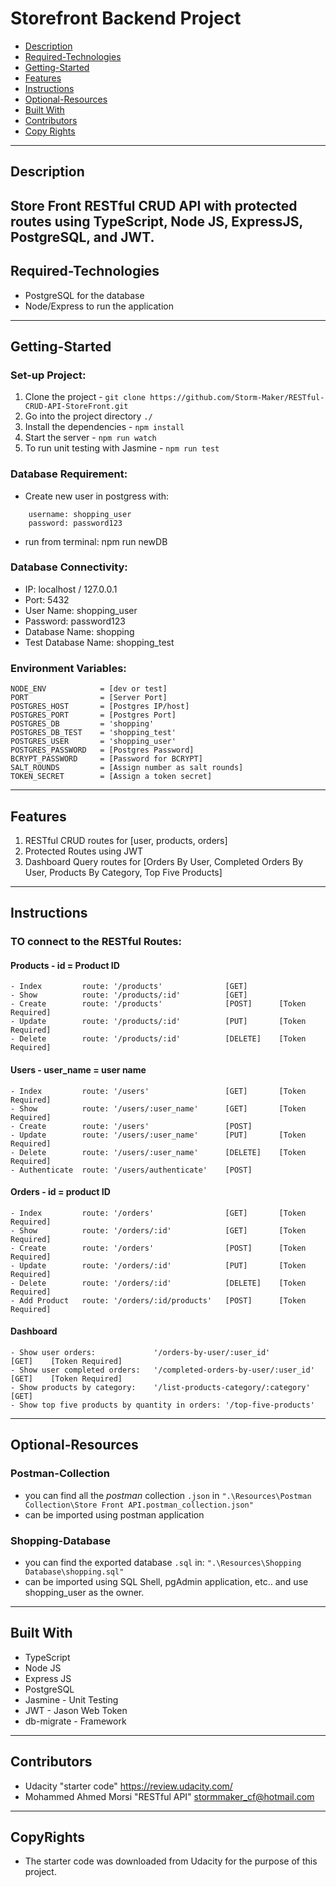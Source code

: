 # Storefront Backend Project

* [Description](#Description)
* [Required-Technologies](#Required-Technologies)
* [Getting-Started](#Getting-Started)
* [Features](#Features)
* [Instructions](#Instructions)
* [Optional-Resources](#Optional-Resources)
* [Built With](#Built-With)
* [Contributors](#Contributors)
* [Copy Rights](#CopyRights)
---

## Description
Store Front RESTful CRUD API with protected routes using TypeScript, Node JS, ExpressJS, PostgreSQL, and JWT.
---

## Required-Technologies
- PostgreSQL for the database
- Node/Express to run the application
---

## Getting-Started

### Set-up Project:
1. Clone the project - `git clone https://github.com/Storm-Maker/RESTful-CRUD-API-StoreFront.git`
2. Go into the project directory `./`
3. Install the dependencies - `npm install`
4. Start the server - `npm run watch`
5. To run unit testing with Jasmine - `npm run test`

### Database Requirement:
- Create new user in postgress with:
```
    username: shopping_user 
    password: password123
```
- run from terminal: npm run newDB

### Database Connectivity:
-   IP: localhost / 127.0.0.1
-   Port: 5432
-   User Name: shopping_user
-   Password: password123
-   Database Name: shopping
-   Test Database Name: shopping_test

### Environment Variables:
```
NODE_ENV            = [dev or test]
PORT                = [Server Port]
POSTGRES_HOST       = [Postgres IP/host]
POSTGRES_PORT       = [Postgres Port]
POSTGRES_DB         = 'shopping'
POSTGRES_DB_TEST    = 'shopping_test'
POSTGRES_USER       = 'shopping_user'
POSTGRES_PASSWORD   = [Postgres Password]
BCRYPT_PASSWORD     = [Password for BCRYPT]
SALT_ROUNDS         = [Assign number as salt rounds]
TOKEN_SECRET        = [Assign a token secret]
```
---

## Features
1. RESTful CRUD routes for [user, products, orders]
2. Protected Routes using JWT
3. Dashboard Query routes for [Orders By User, Completed Orders By User, Products By Category, Top Five Products]

---

## Instructions

### TO connect to the RESTful Routes:

#### Products - id = Product ID
```
- Index         route: '/products'              [GET]
- Show          route: '/products/:id'          [GET]
- Create        route: '/products'              [POST]      [Token Required]
- Update        route: '/products/:id'          [PUT]       [Token Required]
- Delete        route: '/products/:id'          [DELETE]    [Token Required]
```
#### Users - user_name = user name
```
- Index         route: '/users'                 [GET]       [Token Required]
- Show          route: '/users/:user_name'      [GET]       [Token Required]
- Create        route: '/users'                 [POST]
- Update        route: '/users/:user_name'      [PUT]       [Token Required]
- Delete        route: '/users/:user_name'      [DELETE]    [Token Required]
- Authenticate  route: '/users/authenticate'    [POST]
```
#### Orders - id = product ID
```
- Index         route: '/orders'                [GET]       [Token Required]
- Show          route: '/orders/:id'            [GET]       [Token Required]
- Create        route: '/orders'                [POST]      [Token Required]
- Update        route: '/orders/:id'            [PUT]       [Token Required]
- Delete        route: '/orders/:id'            [DELETE]    [Token Required]
- Add Product   route: '/orders/:id/products'   [POST]      [Token Required]
```
#### Dashboard
```
- Show user orders:             '/orders-by-user/:user_id'              [GET]    [Token Required]
- Show user completed orders:   '/completed-orders-by-user/:user_id'    [GET]    [Token Required]
- Show products by category:    '/list-products-category/:category'     [GET]
- Show top five products by quantity in orders: '/top-five-products'   
```
---

## Optional-Resources

### Postman-Collection
- you can find all the *postman* collection `.json` in 
    `".\Resources\Postman Collection\Store Front API.postman_collection.json"`
- can be imported using postman application

### Shopping-Database
- you can find the exported database `.sql` in: 
    `".\Resources\Shopping Database\shopping.sql"`
- can be imported using SQL Shell, pgAdmin application, etc.. and use shopping_user as the owner.
---
## Built With
- TypeScript
- Node JS
- Express JS
- PostgreSQL
- Jasmine - Unit Testing
- JWT - Jason Web Token
- db-migrate - Framework
---
## Contributors
- Udacity "starter code" <https://review.udacity.com/>
- Mohammed Ahmed Morsi "RESTful API" <stormmaker_cf@hotmail.com>
---

## CopyRights
- The starter code was downloaded from Udacity for the purpose of this project.